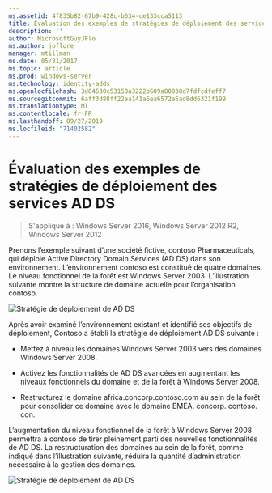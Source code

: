 ```yaml
---
ms.assetid: 4f835b82-67b9-428c-b634-ce133cca5113
title: Évaluation des exemples de stratégies de déploiement des services AD DS
description: ''
author: MicrosoftGuyJFlo
ms.author: joflore
manager: mtillman
ms.date: 05/31/2017
ms.topic: article
ms.prod: windows-server
ms.technology: identity-adds
ms.openlocfilehash: 3d04530c53150a3222b609a80938d7fdfcdfeff7
ms.sourcegitcommit: 6aff3d88ff22ea141a6ea6572a5ad8dd6321f199
ms.translationtype: MT
ms.contentlocale: fr-FR
ms.lasthandoff: 09/27/2019
ms.locfileid: "71402582"
---
```

# <a name="evaluating-ad-ds-deployment-strategy-examples"></a>Évaluation des exemples de stratégies de déploiement des services AD DS

>S'applique à : Windows Server 2016, Windows Server 2012 R2, Windows Server 2012

Prenons l’exemple suivant d’une société fictive, contoso Pharmaceuticals, qui déploie Active Directory Domain Services (AD DS) dans son environnement. L’environnement contoso est constitué de quatre domaines. Le niveau fonctionnel de la forêt est Windows Server 2003. L’illustration suivante montre la structure de domaine actuelle pour l’organisation contoso.  
  
![Stratégie de déploiement de AD DS](media/Evaluating-AD-DS-Deployment-Strategy-Examples/3dd79e00-48f8-4927-989c-c55a79caf1be.gif)  
  
Après avoir examiné l’environnement existant et identifié ses objectifs de déploiement, Contoso a établi la stratégie de déploiement AD DS suivante :  
  
-   Mettez à niveau les domaines Windows Server 2003 vers des domaines Windows Server 2008.  
  
-   Activez les fonctionnalités de AD DS avancées en augmentant les niveaux fonctionnels du domaine et de la forêt à Windows Server 2008.  
  
-   Restructurez le domaine africa.concorp.contoso.com au sein de la forêt pour consolider ce domaine avec le domaine EMEA. concorp. contoso. con.  
  
L’augmentation du niveau fonctionnel de la forêt à Windows Server 2008 permettra à contoso de tirer pleinement parti des nouvelles fonctionnalités de AD DS. La restructuration des domaines au sein de la forêt, comme indiqué dans l’illustration suivante, réduira la quantité d’administration nécessaire à la gestion des domaines.  
  
![Stratégie de déploiement de AD DS](media/Evaluating-AD-DS-Deployment-Strategy-Examples/1c061755-413d-452d-b121-6910f8555327.gif)  
  


